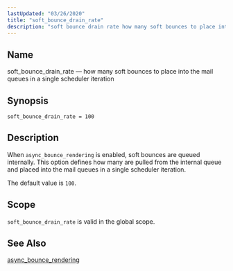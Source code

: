 ```yaml
---
lastUpdated: "03/26/2020"
title: "soft_bounce_drain_rate"
description: "soft bounce drain rate how many soft bounces to place into the mail queues in a single scheduler iteration soft bounce drain rate 100 When async bounce rendering is enabled soft bounces are queued internally This option defines how many are pulled from the internal queue and placed into the..."
---
```


<a name="conf.ref.soft_bounce_drain_rate"></a> 
## Name

soft_bounce_drain_rate — how many soft bounces to place into the mail queues in a single scheduler iteration

## Synopsis

`soft_bounce_drain_rate = 100`

<a name="idp26603984"></a> 
## Description

When `async_bounce_rendering` is enabled, soft bounces are queued internally. This option defines how many are pulled from the internal queue and placed into the mail queues in a single scheduler iteration.

The default value is `100`.

<a name="idp26607328"></a> 
## Scope

`soft_bounce_drain_rate` is valid in the global scope.

<a name="idp26609584"></a> 
## See Also

[async_bounce_rendering](/momentum/4/config/ref-async-bounce-rendering)